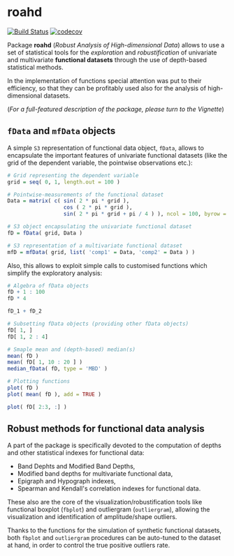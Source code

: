 
# roahd

[![Build Status](https://travis-ci.org/ntarabelloni/roahd.svg?branch=dev)](https://travis-ci.org/ntarabelloni/roahd) [![codecov](https://codecov.io/gh/ntarabelloni/roahd/branch/master/graph/badge.svg)](https://codecov.io/gh/ntarabelloni/roahd)

Package __roahd__ (_Robust Analysis of High-dimensional Data_) allows to use
a set of statistical tools for the _exploration_ and _robustification_ of
univariate and multivariate __functional datasets__ through the use of depth-based
statistical methods.


In the implementation of functions special attention was put to their efficiency,
so that they can be profitably used also for the analysis of high-dimensional
datasets.

(_For a full-featured description of the package, please turn to the Vignette_)

## `fData` and `mfData` objects

A simple `S3` representation of functional data object, `fData`,
allows to encapsulate the important features of univariate functional datasets (like the
grid of the dependent variable, the pointwise observations etc.):

```r
# Grid representing the dependent variable
grid = seq( 0, 1, length.out = 100 )

# Pointwise-measurements of the functional dataset
Data = matrix( c( sin( 2 * pi * grid ),
                  cos ( 2 * pi * grid ),
                  sin( 2 * pi * grid + pi / 4 ) ), ncol = 100, byrow = TRUE )

# S3 object encapsulating the univariate functional dataset            
fD = fData( grid, Data )

# S3 representation of a multivariate functional dataset
mfD = mfData( grid, list( 'comp1' = Data, 'comp2' = Data ) )
```
Also, this allows to exploit simple calls to customised functions which
simplify the exploratory analysis:

```r
# Algebra of fData objects
fD + 1 : 100
fD * 4

fD_1 + fD_2

# Subsetting fData objects (providing other fData objects)
fD[ 1, ]
fD[ 1, 2 : 4]

# Smaple mean and (depth-based) median(s)
mean( fD )
mean( fD[ 1, 10 : 20 ] )
median_fData( fD, type = 'MBD' )

# Plotting functions
plot( fD )
plot( mean( fD ), add = TRUE )

plot( fD[ 2:3, :] )
```


## Robust methods for functional data analysis

A part of the package is specifically devoted to the computation of depths and
other statistical indexes for functional data:

  - Band Dephts and Modified Band Depths,
  - Modified band depths for multivariate functional data,
  - Epigraph and Hypograph indexes,
  - Spearman and Kendall's correlation indexes for functional data.

These also are the core of the visualization/robustification tools like
functional boxplot (`fbplot`) and outliergram (`outliergram`), allowing
the visualization and identification of amplitude/shape outliers.

Thanks to the functions for the simulation of synthetic functional datasets,
both `fbplot` and `outliergram` procedures can be auto-tuned to the dataset
at hand, in order to control the true positive outliers rate.
